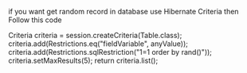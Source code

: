 if you want get random record in database use Hibernate Criteria then Follow this code

Criteria criteria = session.createCriteria(Table.class);
criteria.add(Restrictions.eq("fieldVariable", anyValue));
criteria.add(Restrictions.sqlRestriction("1=1 order by rand()"));
criteria.setMaxResults(5);
return criteria.list();
